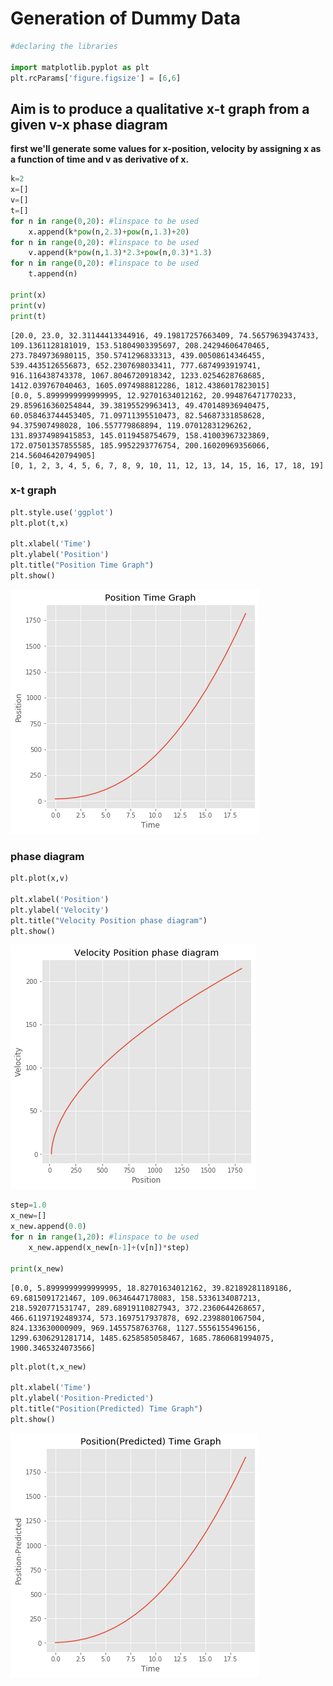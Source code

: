 # Generation of Dummy Data


```python
#declaring the libraries

import matplotlib.pyplot as plt
plt.rcParams['figure.figsize'] = [6,6]
```

## Aim is to produce a qualitative x-t graph from a given v-x phase diagram

**first we'll generate some values for x-position, velocity by assigning x as a function of time and v as derivative of x.**




```python
k=2
x=[]
v=[]
t=[]
for n in range(0,20): #linspace to be used 
    x.append(k*pow(n,2.3)+pow(n,1.3)+20)
for n in range(0,20): #linspace to be used 
    v.append(k*pow(n,1.3)*2.3+pow(n,0.3)*1.3)
for n in range(0,20): #linspace to be used 
    t.append(n)
    
print(x)
print(v)
print(t)
```

    [20.0, 23.0, 32.31144413344916, 49.19817257663409, 74.56579639437433, 109.1361128181019, 153.51804903395697, 208.24294606470465, 273.7849736980115, 350.5741296833313, 439.00508614346455, 539.4435126556873, 652.2307698033411, 777.6874993919741, 916.116438743378, 1067.8046720918342, 1233.0254628768685, 1412.039767040463, 1605.0974988812286, 1812.4386017823015]
    [0.0, 5.8999999999999995, 12.92701634012162, 20.994876471770233, 29.859616360254844, 39.38195529963413, 49.470148936940475, 60.058463744453405, 71.09711395510473, 82.54687331858628, 94.375907498028, 106.557779868894, 119.07012831296262, 131.89374989415853, 145.0119458754679, 158.41003967323869, 172.07501357855585, 185.9952293776754, 200.16020969356066, 214.56046420794905]
    [0, 1, 2, 3, 4, 5, 6, 7, 8, 9, 10, 11, 12, 13, 14, 15, 16, 17, 18, 19]
    

### x-t graph


```python
plt.style.use('ggplot')
plt.plot(t,x)

plt.xlabel('Time')
plt.ylabel('Position')
plt.title("Position Time Graph")
plt.show()
```


![png](output_7_0.png)


### phase diagram


```python
plt.plot(x,v)

plt.xlabel('Position')
plt.ylabel('Velocity')
plt.title("Velocity Position phase diagram")
plt.show()
```


![png](output_9_0.png)



```python
step=1.0
x_new=[]
x_new.append(0.0)
for n in range(1,20): #linspace to be used 
    x_new.append(x_new[n-1]+(v[n])*step)

print(x_new)
```

    [0.0, 5.8999999999999995, 18.82701634012162, 39.82189281189186, 69.6815091721467, 109.06346447178083, 158.5336134087213, 218.5920771531747, 289.68919110827943, 372.2360644268657, 466.61197192489374, 573.1697517937878, 692.2398801067504, 824.133630000909, 969.1455758763768, 1127.5556155496156, 1299.6306291281714, 1485.6258585058467, 1685.7860681994075, 1900.3465324073566]
    


```python
plt.plot(t,x_new)

plt.xlabel('Time')
plt.ylabel('Position-Predicted')
plt.title("Position(Predicted) Time Graph")
plt.show()
```


![png](output_11_0.png)

